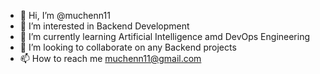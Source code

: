 - 👋 Hi, I’m @muchenn11
- 👀 I’m interested in Backend Development
- 🌱 I’m currently learning Artificial Intelligence amd DevOps Engineering
- 💞️ I’m looking to collaborate on any Backend projects
- 📫 How to reach me muchenn11@gmail.com

<!---
muchenn11/muchenn11 is a ✨ special ✨ repository because its `README.md` (this file) appears on your GitHub profile.
You can click the Preview link to take a look at your changes.
--->
